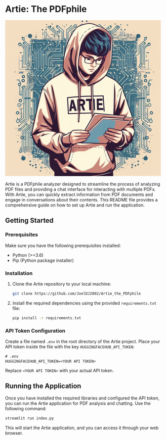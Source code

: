 # Artie: The PDFphile

![Artie Logo](Images/artie2.png)

Artie is a PDFphile analyzer designed to streamline the process of analyzing PDF files and providing a chat interface for interacting with multiple PDFs. With Artie, you can quickly extract information from PDF documents and engage in conversations about their contents. This README file provides a comprehensive guide on how to set up Artie and run the application.



## Getting Started

### Prerequisites
Make sure you have the following prerequisites installed:
- Python (>=3.6)
- Pip (Python package installer)

### Installation
1. Clone the Artie repository to your local machine:
   ```bash
   git clone https://github.com/JoelDJ2002/Artie_the_PDFphile   
   ```

2. Install the required dependencies using the provided `requirements.txt` file:
   ```bash
   pip install -r requirements.txt
   ```

### API Token Configuration
Create a file named `.env` in the root directory of the Artie project. Place your API token inside the file with the key `HUGGINGFACEHUB_API_TOKEN`:

```env
# .env
HUGGINGFACEHUB_API_TOKEN=<YOUR API TOKEN>
```

Replace `<YOUR API TOKEN>` with your actual API token.

## Running the Application

Once you have installed the required libraries and configured the API token, you can run the Artie application for PDF analysis and chatting. Use the following command:

```bash
streamlit run index.py
```

This will start the Artie application, and you can access it through your web browser.

